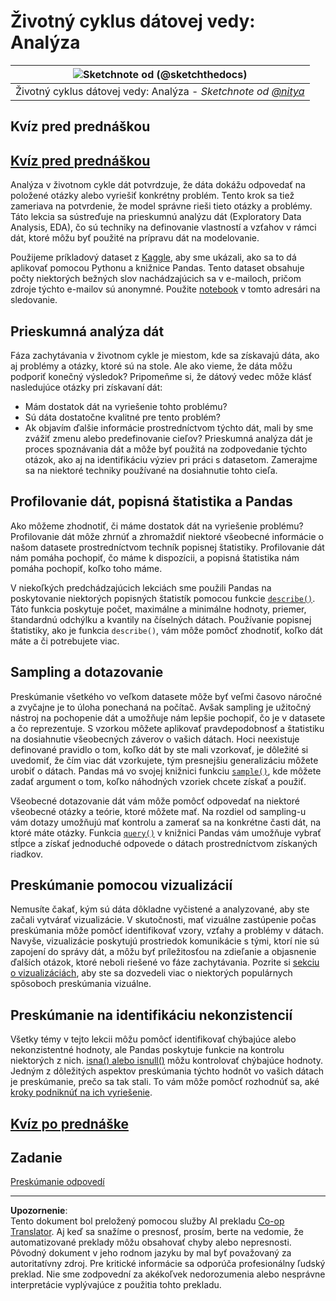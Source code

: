 <!--
CO_OP_TRANSLATOR_METADATA:
{
  "original_hash": "a167aa0bfb1c46ece1b3d21ae939cc0d",
  "translation_date": "2025-09-05T05:45:15+00:00",
  "source_file": "4-Data-Science-Lifecycle/15-analyzing/README.md",
  "language_code": "sk"
}
-->
# Životný cyklus dátovej vedy: Analýza

|![ Sketchnote od [(@sketchthedocs)](https://sketchthedocs.dev) ](../../sketchnotes/15-Analyzing.png)|
|:---:|
| Životný cyklus dátovej vedy: Analýza - _Sketchnote od [@nitya](https://twitter.com/nitya)_ |

## Kvíz pred prednáškou

## [Kvíz pred prednáškou](https://purple-hill-04aebfb03.1.azurestaticapps.net/quiz/28)

Analýza v životnom cykle dát potvrdzuje, že dáta dokážu odpovedať na položené otázky alebo vyriešiť konkrétny problém. Tento krok sa tiež zameriava na potvrdenie, že model správne rieši tieto otázky a problémy. Táto lekcia sa sústreďuje na prieskumnú analýzu dát (Exploratory Data Analysis, EDA), čo sú techniky na definovanie vlastností a vzťahov v rámci dát, ktoré môžu byť použité na prípravu dát na modelovanie.

Použijeme príkladový dataset z [Kaggle](https://www.kaggle.com/balaka18/email-spam-classification-dataset-csv/version/1), aby sme ukázali, ako sa to dá aplikovať pomocou Pythonu a knižnice Pandas. Tento dataset obsahuje počty niektorých bežných slov nachádzajúcich sa v e-mailoch, pričom zdroje týchto e-mailov sú anonymné. Použite [notebook](../../../../4-Data-Science-Lifecycle/15-analyzing/notebook.ipynb) v tomto adresári na sledovanie.

## Prieskumná analýza dát

Fáza zachytávania v životnom cykle je miestom, kde sa získavajú dáta, ako aj problémy a otázky, ktoré sú na stole. Ale ako vieme, že dáta môžu podporiť konečný výsledok? 
Pripomeňme si, že dátový vedec môže klásť nasledujúce otázky pri získavaní dát:
-   Mám dostatok dát na vyriešenie tohto problému?
-   Sú dáta dostatočne kvalitné pre tento problém?
-   Ak objavím ďalšie informácie prostredníctvom týchto dát, mali by sme zvážiť zmenu alebo predefinovanie cieľov?
Prieskumná analýza dát je proces spoznávania dát a môže byť použitá na zodpovedanie týchto otázok, ako aj na identifikáciu výziev pri práci s datasetom. Zamerajme sa na niektoré techniky používané na dosiahnutie tohto cieľa.

## Profilovanie dát, popisná štatistika a Pandas
Ako môžeme zhodnotiť, či máme dostatok dát na vyriešenie problému? Profilovanie dát môže zhrnúť a zhromaždiť niektoré všeobecné informácie o našom datasete prostredníctvom techník popisnej štatistiky. Profilovanie dát nám pomáha pochopiť, čo máme k dispozícii, a popisná štatistika nám pomáha pochopiť, koľko toho máme.

V niekoľkých predchádzajúcich lekciách sme použili Pandas na poskytovanie niektorých popisných štatistík pomocou funkcie [`describe()`]( https://pandas.pydata.org/pandas-docs/stable/reference/api/pandas.DataFrame.describe.html). Táto funkcia poskytuje počet, maximálne a minimálne hodnoty, priemer, štandardnú odchýlku a kvantily na číselných dátach. Používanie popisnej štatistiky, ako je funkcia `describe()`, vám môže pomôcť zhodnotiť, koľko dát máte a či potrebujete viac.

## Sampling a dotazovanie
Preskúmanie všetkého vo veľkom datasete môže byť veľmi časovo náročné a zvyčajne je to úloha ponechaná na počítač. Avšak sampling je užitočný nástroj na pochopenie dát a umožňuje nám lepšie pochopiť, čo je v datasete a čo reprezentuje. S vzorkou môžete aplikovať pravdepodobnosť a štatistiku na dosiahnutie všeobecných záverov o vašich dátach. Hoci neexistuje definované pravidlo o tom, koľko dát by ste mali vzorkovať, je dôležité si uvedomiť, že čím viac dát vzorkujete, tým presnejšiu generalizáciu môžete urobiť o dátach. 
Pandas má vo svojej knižnici funkciu [`sample()`](https://pandas.pydata.org/pandas-docs/stable/reference/api/pandas.DataFrame.sample.html), kde môžete zadať argument o tom, koľko náhodných vzoriek chcete získať a použiť.

Všeobecné dotazovanie dát vám môže pomôcť odpovedať na niektoré všeobecné otázky a teórie, ktoré môžete mať. Na rozdiel od sampling-u vám dotazy umožňujú mať kontrolu a zamerať sa na konkrétne časti dát, na ktoré máte otázky. 
Funkcia [`query()`](https://pandas.pydata.org/pandas-docs/stable/reference/api/pandas.DataFrame.query.html) v knižnici Pandas vám umožňuje vybrať stĺpce a získať jednoduché odpovede o dátach prostredníctvom získaných riadkov.

## Preskúmanie pomocou vizualizácií
Nemusíte čakať, kým sú dáta dôkladne vyčistené a analyzované, aby ste začali vytvárať vizualizácie. V skutočnosti, mať vizuálne zastúpenie počas preskúmania môže pomôcť identifikovať vzory, vzťahy a problémy v dátach. Navyše, vizualizácie poskytujú prostriedok komunikácie s tými, ktorí nie sú zapojení do správy dát, a môžu byť príležitosťou na zdieľanie a objasnenie ďalších otázok, ktoré neboli riešené vo fáze zachytávania. Pozrite si [sekciu o vizualizáciách](../../../../../../../../../3-Data-Visualization), aby ste sa dozvedeli viac o niektorých populárnych spôsoboch preskúmania vizuálne.

## Preskúmanie na identifikáciu nekonzistencií
Všetky témy v tejto lekcii môžu pomôcť identifikovať chýbajúce alebo nekonzistentné hodnoty, ale Pandas poskytuje funkcie na kontrolu niektorých z nich. [isna() alebo isnull()](https://pandas.pydata.org/pandas-docs/stable/reference/api/pandas.isna.html) môžu kontrolovať chýbajúce hodnoty. Jedným z dôležitých aspektov preskúmania týchto hodnôt vo vašich dátach je preskúmanie, prečo sa tak stali. To vám môže pomôcť rozhodnúť sa, aké [kroky podniknúť na ich vyriešenie](../../../../../../../../../2-Working-With-Data/08-data-preparation/notebook.ipynb).

## [Kvíz po prednáške](https://ff-quizzes.netlify.app/en/ds/)

## Zadanie

[Preskúmanie odpovedí](assignment.md)

---

**Upozornenie**:  
Tento dokument bol preložený pomocou služby AI prekladu [Co-op Translator](https://github.com/Azure/co-op-translator). Aj keď sa snažíme o presnosť, prosím, berte na vedomie, že automatizované preklady môžu obsahovať chyby alebo nepresnosti. Pôvodný dokument v jeho rodnom jazyku by mal byť považovaný za autoritatívny zdroj. Pre kritické informácie sa odporúča profesionálny ľudský preklad. Nie sme zodpovední za akékoľvek nedorozumenia alebo nesprávne interpretácie vyplývajúce z použitia tohto prekladu.